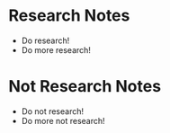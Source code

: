 # Research Notes
* Do research!
* Do more research!

# Not Research Notes
* Do not research!
* Do more not research!
